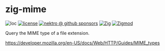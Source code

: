 # zig-mime

![loc](https://sloc.xyz/github/nektro/zig-mime)
[![license](https://img.shields.io/github/license/nektro/zig-mime.svg)](https://github.com/nektro/zig-mime/blob/master/LICENSE)
[![nektro @ github sponsors](https://img.shields.io/badge/sponsors-nektro-purple?logo=github)](https://github.com/sponsors/nektro)
[![Zig](https://img.shields.io/badge/Zig-0.14-f7a41d)](https://ziglang.org/)
[![Zigmod](https://img.shields.io/badge/Zigmod-latest-f7a41d)](https://github.com/nektro/zigmod)

Query the MIME type of a file extension.

https://developer.mozilla.org/en-US/docs/Web/HTTP/Guides/MIME_types
